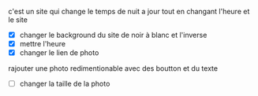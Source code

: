 c'est un site qui change le temps de nuit a jour tout en changant l'heure et le site
-  [x] changer le background du site de noir à blanc et l'inverse
-  [x] mettre l'heure
-  [x] changer le lien de photo

rajouter une photo redimentionable avec des boutton et du texte
-  [ ] changer la taille de la photo
